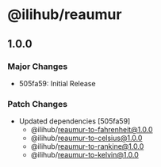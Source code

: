 # @ilihub/reaumur

## 1.0.0

### Major Changes

- 505fa59: Initial Release

### Patch Changes

- Updated dependencies [505fa59]
  - @ilihub/reaumur-to-fahrenheit@1.0.0
  - @ilihub/reaumur-to-celsius@1.0.0
  - @ilihub/reaumur-to-rankine@1.0.0
  - @ilihub/reaumur-to-kelvin@1.0.0
